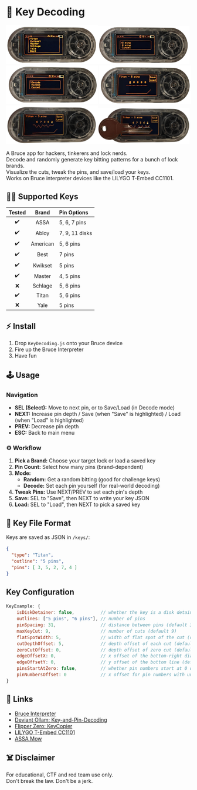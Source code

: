 # 🔑 Key Decoding

<img src="ss/ss5.png" width="250"/><img src="ss/ss4.png" width="250"/><img src="ss/ss3.png" width="250"/>
<img src="ss/ss2.png" width="250"/><img src="ss/ss6.png" width="250"/><img src="ss/ss7.png" width="250"/>

A Bruce app for hackers, tinkerers and lock nerds.  
Decode and randomly generate key bitting patterns for a bunch of lock brands.  
Visualize the cuts, tweak the pins, and save/load your keys.  
Works on Bruce interpreter devices like the LILYGO T-Embed CC1101.

## 🏴‍☠️ Supported Keys

| Tested |  Brand   | Pin Options    |
|:------:|:--------:|:---------------|
| ✔️     |   ASSA   | 5, 6, 7 pins   |
| ✔️     |   Abloy  | 7, 9, 11 disks |
| ✔️     | American | 5, 6 pins      |
| ✔️     |   Best   | 7 pins         |
| ✔️     | Kwikset  | 5 pins         |
| ✔️     |  Master  | 4, 5 pins      |
| ❌     | Schlage  | 5, 6 pins      |
| ✔️     |  Titan   | 5, 6 pins      |
| ❌     |   Yale   | 5 pins         |

## ⚡ Install

1. Drop `KeyDecoding.js` onto your Bruce device
2. Fire up the Bruce Interpreter
3. Have fun

## 🕹️ Usage

### Navigation

- **SEL (Select):** Move to next pin, or to Save/Load (in Decode mode)
- **NEXT:** Increase pin depth / Save (when "Save" is highlighted) / Load (when "Load" is highlighted)
- **PREV:** Decrease pin depth
- **ESC:** Back to main menu

### ⚙️ Workflow

1. **Pick a Brand:** Choose your target lock or load a saved key
2. **Pin Count:** Select how many pins (brand-dependent)
3. **Mode:**
    - **Random:** Get a random bitting (good for challenge keys)
    - **Decode:** Set each pin yourself (for real-world decoding)
4. **Tweak Pins:** Use NEXT/PREV to set each pin's depth
5. **Save:** SEL to "Save", then NEXT to write your key JSON
6. **Load:** SEL to "Load", then NEXT to pick a saved key

## 📂 Key File Format

Keys are saved as JSON in `/keys/`:

```json
{
  "type": "Titan",
  "outline": "5 pins",
  "pins": [ 3, 5, 2, 7, 4 ]
}
```

## Key Configuration

```js
KeyExample: {
    isDiskDetainer: false,          // whether the key is a disk detainer type (default false)
    outlines: ["5 pins", "6 pins"], // number of pins
    pinSpacing: 31,                 // distance between pins (default 31)
    maxKeyCut: 9,                   // number of cuts (default 9)
    flatSpotWidth: 5,               // width of flat spot of the cut (default 5)
    cutDepthOffset: 5,              // depth offset of each cut (default 5)
    zeroCutOffset: 0,               // depth offset of zero cut (default 0)
    edgeOffsetX: 0,                 // x offset of the bottom-right diagonal (default 0)
    edgeOffsetY: 0,                 // y offset of the bottom line (default 0)
    pinsStartAtZero: false,         // whether pin numbers start at 0 or 1 (default false)
    pinNumbersOffset: 0             // x offset for pin numbers with underline (default 0)
}
```

## 🔗 Links

- [Bruce Interpreter](https://github.com/pr3y/Bruce/wiki/Interpreter)
- [Deviant Ollam: Key-and-Pin-Decoding](https://github.com/deviantollam/Key-and-Pin-Decoding)
- [Flipper Zero: KeyCopier](https://github.com/zinongli/KeyCopier)
- [LILYGO T-Embed CC1101](https://lilygo.cc/products/t-embed-cc1101)
- [ASSA Mow](https://assamow.com/specs/)

## ☠️ Disclaimer

For educational, CTF and red team use only.  
Don't break the law. Don't be a jerk.
